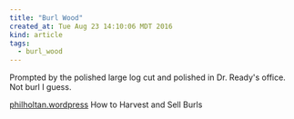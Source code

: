 ```yaml
---
title: "Burl Wood"
created_at: Tue Aug 23 14:10:06 MDT 2016
kind: article
tags:
  - burl_wood
---
```


Prompted by the polished large log cut and polished
in Dr. Ready's office.
Not burl I guess.

<a href="https://philholtan.wordpress.com/2015/02/28/how-to-harvest-and-sell-burls/" target="_blank">philholtan.wordpress</a>
How to Harvest and Sell Burls

<!--
html boilerplate
<a href="" target="_blank"></a>
<a name=""></a>
<img src="" width="400px">
<ul>
  <li></li>
</ul>
<pre>
</pre>
<pre><code>
</code></pre>
-->

